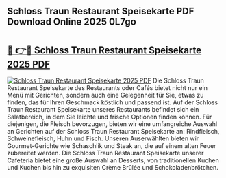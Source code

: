 ## Schloss Traun Restaurant Speisekarte PDF Download Online 2025 0L7go

# <h2><a href="http://gc75n1v.nevu.top/?p=Schloss+Traun+Restaurant+Speisekarte">🔗 👉🔴 Schloss Traun Restaurant Speisekarte 2025 PDF</a></h2>

[![Schloss Traun Restaurant Speisekarte 2025 PDF](https://i.imgur.com/dBaPXMq.png)](http://gc75n1v.nevu.top/?p=Schloss+Traun+Restaurant+Speisekarte)
Die Schloss Traun Restaurant Speisekarte des Restaurants oder Cafés bietet nicht nur ein Menü mit Gerichten, sondern auch eine Gelegenheit für Sie, etwas zu finden, das für Ihren Geschmack köstlich und passend ist. Auf der Schloss Traun Restaurant Speisekarte unseres Restaurants befindet sich ein Salatbereich, in dem Sie leichte und frische Optionen finden können. Für diejenigen, die Fleisch bevorzugen, bieten wir eine umfangreiche Auswahl an Gerichten auf der Schloss Traun Restaurant Speisekarte an: Rindfleisch, Schweinefleisch, Huhn und Fisch. Unseren Auserwählten bieten wir Gourmet-Gerichte wie Schaschlik und Steak an, die auf einem alten Feuer zubereitet werden. Die Schloss Traun Restaurant Speisekarte unserer Cafeteria bietet eine große Auswahl an Desserts, von traditionellen Kuchen und Kuchen bis hin zu exquisiten Crème Brûlée und Schokoladenbrötchen.
